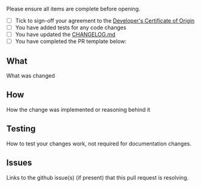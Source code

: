 Please ensure all items are complete before opening.

- [ ] Tick to sign-off your agreement to the [Developer's Certificate of Origin](https://github.com/ibm-messaging/mq-mqi-python/DCO1.1.txt)
- [ ] You have added tests for any code changes
- [ ] You have updated the [CHANGELOG.md](https://github.com/ibm-messaging/mq-mqi-python/CHANGELOG.md)
- [ ] You have completed the PR template below:

## What

What was changed

## How

How the change was implemented or reasoning behind it

## Testing

How to test your changes work, not required for documentation changes.

## Issues

Links to the github issue(s) (if present) that this pull request is resolving.
